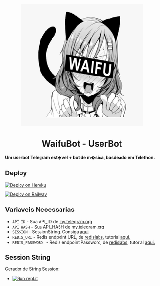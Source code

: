 <p align="center">
  <img src="./resources/extras/waifu.png" width="400" height="400"/>
</p>
<h1 align="center">
  <b>WaifuBot - UserBot</b>
</h1>

<b>Um userbot Telegram est�vel + bot de m�sica, basdeado em  Telethon.</b>   

## Deploy

[![Deploy on Heroku](https://www.herokucdn.com/deploy/button.svg)](https://dashboard.heroku.com/new?template=https://github.com/fnixdev/SideLoad)

[![Deploy on Railway](https://railway.app/button.svg)](https://railway.app/new/template?template=https://github.com/fnixdev/WaifuBot&plugins=redis&envs=SESSION%2CAPI_ID%2CAPI_HASH)


## Variaveis Necessarias
- `API_ID` - Sua API_ID de [my.telegram.org](https://my.telegram.org/)
- `API_HASH` - Sua API_HASH de [my.telegram.org](https://my.telegram.org/)
- `SESSION` - SessionString. Consiga [aqui](#Session-String)
- `REDIS_URI` - Redis endpoint URL, de [redislabs](http://redislabs.com/), tutorial [aqui.](./resources/extras/redistut.md)
- `REDIS_PASSWORD ` - Redis endpoint Password, de [redislabs](http://redislabs.com/), tutorial [aqui.](./resources/extras/redistut.md)

## Session String
Gerador de String Session:

* [![Run repl.it](https://img.shields.io/badge/run-string__session.py-blue?style=flat-square&logo=repl.it)](https://replit.com/@fnixdev/StringSessionWB)
